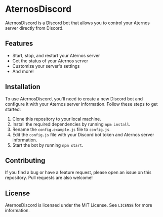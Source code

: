 # AternosDiscord

AternosDiscord is a Discord bot that allows you to control your Aternos server directly from Discord.

## Features

- Start, stop, and restart your Aternos server
- Get the status of your Aternos server
- Customize your server's settings
- And more!

## Installation

To use AternosDiscord, you'll need to create a new Discord bot and configure it with your Aternos server information. Follow these steps to get started:

1. Clone this repository to your local machine.
2. Install the required dependencies by running `npm install`.
3. Rename the `config.example.js` file to `config.js`.
4. Edit the `config.js` file with your Discord bot token and Aternos server information.
5. Start the bot by running `npm start`.

## Contributing

If you find a bug or have a feature request, please open an issue on this repository. Pull requests are also welcome!

## License

AternosDiscord is licensed under the MIT License. See `LICENSE` for more information.
